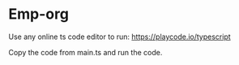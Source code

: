 # Emp-org

Use any online ts code editor to run: https://playcode.io/typescript


Copy the code from main.ts and run the code.
